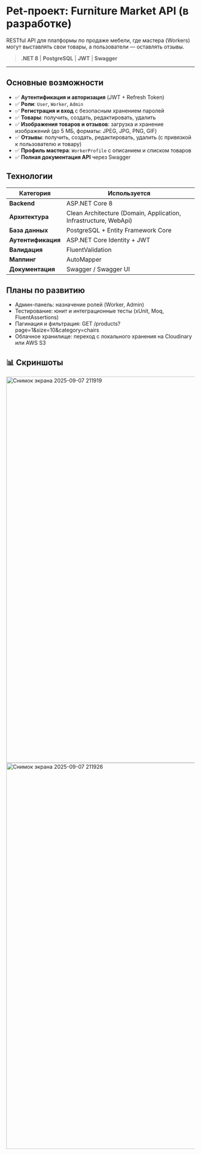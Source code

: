 # Pet-проект: Furniture Market API (в разработке)

RESTful API для платформы по продаже мебели, где мастера (Workers) могут выставлять свои товары, а пользователи — оставлять отзывы.
>  **.NET 8** | **PostgreSQL** | **JWT** | **Swagger**

---

##  Основные возможности
- ✅ **Аутентификация и авторизация** (JWT + Refresh Token)
- ✅ **Роли**: `User`, `Worker`, `Admin`
- ✅ **Регистрация и вход** с безопасным хранением паролей
- ✅ **Товары**: получить, создать, редактировать, удалить
- ✅ **Изображения товаров и отзывов**: загрузка и хранение изображений (до 5 МБ, форматы: JPEG, JPG, PNG, GIF)
- ✅ **Отзывы**: получить, создать, редактировать, удалить (с привязкой к пользователю и товару)
- ✅ **Профиль мастера**: `WorkerProfile` с описанием и списком товаров
- ✅ **Полная документация API** через Swagger


##  Технологии
 Категория          | Используется 
--------------------|----------------------------------------------------------------
 **Backend**        | ASP.NET Core 8 
 **Архитектура**    | Clean Architecture (Domain, Application, Infrastructure, WebApi) 
 **База данных**    | PostgreSQL + Entity Framework Core 
 **Аутентификация** | ASP.NET Core Identity + JWT 
 **Валидация**      | FluentValidation 
 **Маппинг**        | AutoMapper 
 **Документация**   | Swagger / Swagger UI 


## Планы по развитию
- Админ-панель: назначение ролей (Worker, Admin)
- Тестирование: юнит и интеграционные тесты (xUnit, Moq, FluentAssertions)
- Пагинация и фильтрация: GET /products?page=1&size=10&category=chairs
- Облачное хранилище: переход с локального хранения на Cloudinary или AWS S3

## 📊 Скриншоты
<img width="1920" height="1032" alt="Снимок экрана 2025-09-07 211919" src="https://github.com/user-attachments/assets/0c692cbf-8fd8-4f1e-b31f-120bc02cea2d" />
<img width="1920" height="1032" alt="Снимок экрана 2025-09-07 211926" src="https://github.com/user-attachments/assets/a76de0af-19f4-4549-bae2-6de99fc1a671" />


